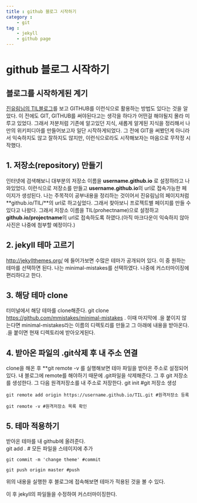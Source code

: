 ```yaml
---
title : github 블로그 시작하기
category :
    - git
tag :
    - jekyll
    - github page
---
```

# github 블로그 시작하기

## 블로그를 시작하게된 계기

 [진유림님의 TIL블로그](http://milooy.github.io/TIL/)를 보고 GITHUB를 이런식으로 활용하는 방법도 있다는 것을 알았다. 이 전에도 GIT, GITHUB를 써야된다고는 생각을 하다가 어떤걸 해야될지 몰라 미루고 있었다. 그래서 저분처럼 기존에 알고있던 지식, 새롭게 알게된 지식을 정리해서 나만의 위키피디아를 만들어보고자 일단 시작하게되었다. 그 전에 GIT을 써봤던게 아니라서 익숙하지도 않고 잘하지도 않지만, 이런식으로라도 시작해보자는 마음으로 무작정 시작했다.

## 1. 저장소(repository) 만들기

 인터넷에 검색해보니 대부분의 저장소 이름을 **username.github.io** 로 설정하라고 나와있었다. 이런식으로 저장소를 만들고 **username.github.io**의 url로 접속가능한 페이지가 생성된다. 나는 주목적이 공부내용을 정리하는 것이어서 진유림님의 페이지처럼 **github.io/TIL/**의 url로 하고싶었다. 그래서 찾아보니 프로젝트별 페이지를 만들 수 있다고 나왔다. 그래서 저장소 이름을 TIL(prohectname)으로 설정하고 **github.io/projectname**의 url로 접속하도록 하였다.(아직 마크다운이 익숙하지 않아 사진은 나중에 첨부할 예정이다.)


## 2. jekyll 테마 고르기
 http://jekyllthemes.org/ 에 들어가보면 수많은 테마가 공개되어 있다. 이 중 원하는 테마를 선택하면 된다. 나는 minimal-mistakes를 선택하였다. 나중에 커스터마이징에 편리하다고 한다.

## 3. 해당 테마 clone
 터미널에서 해당 테마를 clone해준다.
    git clone https://github.com/mmistakes/minimal-mistakes .
 이때 마지막에 .을 붙이지 않는다면 minimal-mistakes라는 이름의 디렉토리를 만들고 그 아래에 내용을 받아온다. .을 붙이면 현재 디렉토리에 받아오게된다.

## 4. 받아온 파일의 .git삭제 후 내 주소 연결
 clone을 해온 후 **git remote -v 를 실행해보면 테마 파일을 받아온 주소로 설정되어있다. 내 블로그에 remote를 해야하기 때문에 .git파일을 삭제해준다. 그 후 git 저장소를 생성한다. 그 다음 원격저장소를 내 주소로 저장한다.
    git init #git 저장소 생성
    
    git remote add origin https://username.github.io/TIL.git #원격저장소 등록

    git remote -v #원격저장소 목록 확인
 

## 5. 테마 적용하기
 받아온 테마를 내 github에 올려준다.    
    git add . # 모든 파일을 스테이지에 추가

    git commit -m 'change theme' #commit

    git push origin master #push
 위의 내용을 실행한 후 블로그에 접속해보면 테마가 적용된 것을 볼 수 있다.

이 후 jekyll의 파일들을 수정하여 커스터마이징한다.
